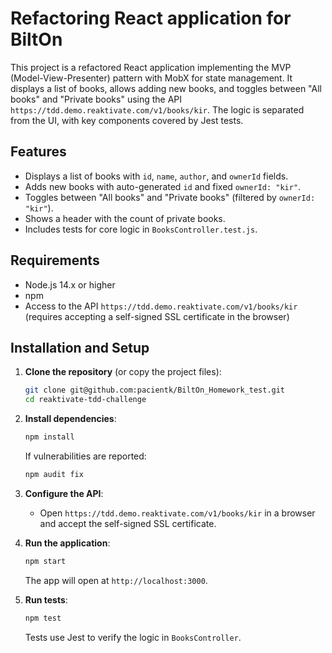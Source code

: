 # Refactoring React application for BiltOn

This project is a refactored React application implementing the MVP (Model-View-Presenter) pattern with MobX for state management. It displays a list of books, allows adding new books, and toggles between "All books" and "Private books" using the API `https://tdd.demo.reaktivate.com/v1/books/kir`. The logic is separated from the UI, with key components covered by Jest tests.

## Features
- Displays a list of books with `id`, `name`, `author`, and `ownerId` fields.
- Adds new books with auto-generated `id` and fixed `ownerId: "kir"`.
- Toggles between "All books" and "Private books" (filtered by `ownerId: "kir"`).
- Shows a header with the count of private books.
- Includes tests for core logic in `BooksController.test.js`.

## Requirements
- Node.js 14.x or higher
- npm
- Access to the API `https://tdd.demo.reaktivate.com/v1/books/kir` (requires accepting a self-signed SSL certificate in the browser)

## Installation and Setup

1. **Clone the repository** (or copy the project files):
   ```bash
   git clone git@github.com:pacientk/BiltOn_Homework_test.git
   cd reaktivate-tdd-challenge
   ```

2. **Install dependencies**:
   ```bash
   npm install
   ```
   If vulnerabilities are reported:
   ```bash
   npm audit fix
   ```

3. **Configure the API**:
   - Open `https://tdd.demo.reaktivate.com/v1/books/kir` in a browser and accept the self-signed SSL certificate.

4. **Run the application**:
   ```bash
   npm start
   ```
   The app will open at `http://localhost:3000`.

5. **Run tests**:
   ```bash
   npm test
   ```
   Tests use Jest to verify the logic in `BooksController`.
